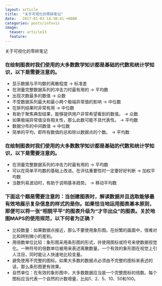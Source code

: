 ```yaml
---
layout: article
title:  "关于可视化的零碎笔记"
date:   2017-01-03 14:30:41 +0800
categories: posts/infovis
image:
  teaser: article13
  feature:
---
```

关于可视化的零碎笔记

### 在绘制图表时我们使用的大多数数学知识都是基础的代数和统计学知识，以下是需要注意的。
* 显示数据与平均数的离散程度 → 标准差
* 在测量完整数据系列的冲击力时最有用的 → 平均数
* 出现次数最多的数值 → 众数
* 不受数据系列最大和最小两个极端异常值的影响 → 中位数
* 在排列结果时非常有用 → 中位数
* 有助于聚焦典型结果，能够提供用户非常希望看到的数值。 → 众数
* 如果极端异常值没有相关性，那么此数可能不具代表性。 → 平均数
* 数据分布的中间数值 → 中位数
* 简单的平均，即所有数值的总和除以数据点的个数。 → 平均数

### 在绘制图表时我们使用的大多数数学知识都是基础的代数和统计学知识，以下是需要注意的。
* 在测量完整数据系列的冲击力时最有用的 → 平均数
* 可以在简单平均数的基础上改进。在评估重要性时一定要好好判断 → 加权平均数
* 当数列易波动时，有助于说明基本趋势。 → 移动平均数

### 下面这个题是需要注意的：当创建图表时，解读数据并且选取能够最有效地展示复杂信息的样式的是你。如果恰当地运用图表基本原则，那便可以将一张“相貌平平”的图表升级为“才华出众”的图表。关於地图MAPS的使用规范，以下何者为正确？
* 比较数量：如果数据点接近，那么不要使用象形图。在纷繁的画面中，很难对比和辨别微小的差别。
* 用倍数单位比较：象形图采用条形图的形式，并使用图标或符号来使数据视觉化。一种符号的倍数单位被用来表述离散数量。一个有效的象形图在视觉上引人注目，同时能让人快速地比较变量。
* 避免使用不完整的图标。如果大多数的数据点必须由不完整的图标来表述的话，那么条形图更有效果。
* 自然单位：在有效的象形图中，大多数数据应当是一个完整图标的倍数。每个图标应当代表一个自然的计数增量，比如1、2、5、10、50和100。
